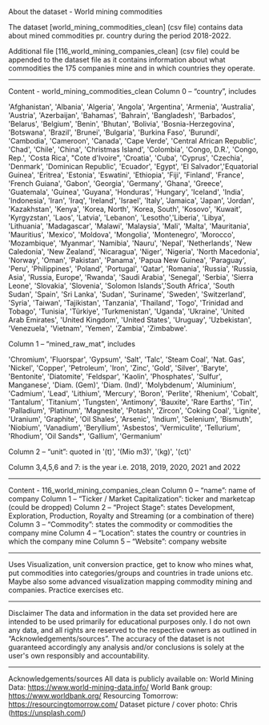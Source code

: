 About the dataset - World mining commodities

The dataset [world_mining_commodities_clean] (csv file) contains data about mined commodities pr. country during the period 2018-2022. 

Additional file [116_world_mining_companies_clean] (csv file) could be appended to the dataset file as it contains information about what commodities the 175 companies mine and in which countries they operate.


**************************************************************

Content - world_mining_commodities_clean
Column 0 – “country”, includes

'Afghanistan', 'Albania', 'Algeria', 'Angola', 'Argentina', 'Armenia', 'Australia', 'Austria', 'Azerbaijan', 'Bahamas', 'Bahrain', 'Bangladesh', 'Barbados', 'Belarus', 'Belgium', 'Benin', 'Bhutan', 'Bolivia', 'Bosnia-Herzegovina', 'Botswana', 'Brazil', 'Brunei', 'Bulgaria', 'Burkina Faso', 'Burundi', 'Cambodia', 'Cameroon', 'Canada', 'Cape Verde', 'Central African Republic', 'Chad', 'Chile', 'China', 'Christmas Island', 'Colombia', 'Congo, D.R.', 'Congo, Rep.', 'Costa Rica', "Cote d'Ivoire", 'Croatia', 'Cuba', 'Cyprus', 'Czechia', 'Denmark', 'Dominican Republic', 'Ecuador', 'Egypt', 'El Salvador','Equatorial Guinea', 'Eritrea', 'Estonia', 'Eswatini', 'Ethiopia', 'Fiji', 'Finland', 'France', 'French Guiana', 'Gabon', 'Georgia', 'Germany', 'Ghana', 'Greece', 'Guatemala', 'Guinea', 'Guyana', 'Honduras', 'Hungary', 'Iceland', 'India', 'Indonesia', 'Iran', 'Iraq', 'Ireland', 'Israel', 'Italy', 'Jamaica', 'Japan', 'Jordan', 'Kazakhstan', 'Kenya', 'Korea, North', 'Korea, South', 'Kosovo', 'Kuwait', 'Kyrgyzstan', 'Laos', 'Latvia', 'Lebanon', 'Lesotho','Liberia', 'Libya', 'Lithuania', 'Madagascar', 'Malawi', 'Malaysia', 'Mali', 'Malta', 'Mauritania', 'Mauritius', 'Mexico', 'Moldova', 'Mongolia', 'Montenegro', 'Morocco', 'Mozambique', 'Myanmar', 'Namibia', 'Nauru', 'Nepal', 'Netherlands', 'New Caledonia', 'New Zealand', 'Nicaragua', 'Niger', 'Nigeria', 'North Macedonia', 'Norway', 'Oman', 'Pakistan', 'Panama', 'Papua New Guinea', 'Paraguay', 'Peru', 'Philippines', 'Poland', 'Portugal', 'Qatar', 'Romania', 'Russia', 'Russia, Asia', 'Russia, Europe', 'Rwanda', 'Saudi Arabia', 'Senegal', 'Serbia', 'Sierra Leone', 'Slovakia', 'Slovenia', 'Solomon Islands','South Africa', 'South Sudan', 'Spain', 'Sri Lanka', 'Sudan', 'Suriname', 'Sweden', 'Switzerland', 'Syria', 'Taiwan', 'Tajikistan', 'Tanzania', 'Thailand', 'Togo', 'Trinidad and Tobago', 'Tunisia', 'Türkiye', 'Turkmenistan', 'Uganda', 'Ukraine', 'United Arab Emirates', 'United Kingdom', 'United States', 'Uruguay', 'Uzbekistan', 'Venezuela', 'Vietnam', 'Yemen', 'Zambia', 'Zimbabwe'.

Column 1 – “mined_raw_mat”, includes

'Chromium', 'Fluorspar', 'Gypsum', 'Salt', 'Talc', 'Steam Coal', 'Nat. Gas', 'Nickel', 'Copper', 'Petroleum', 'Iron', 'Zinc', 'Gold', 'Silver', 'Baryte', 'Bentonite', 'Diatomite', 'Feldspar', 'Kaolin', 'Phosphates', 'Sulfur', Manganese', 'Diam. (Gem)', 'Diam. (Ind)', 'Molybdenum', 'Aluminium', 'Cadmium', 'Lead', 'Lithium', 'Mercury', 'Boron', 'Perlite', 'Rhenium', 'Cobalt', 'Tantalum', 'Titanium', 'Tungsten', 'Antimony', 'Bauxite', 'Rare Earths', 'Tin', 'Palladium', 'Platinum', 'Magnesite', 'Potash', 'Zircon', 'Coking Coal', 'Lignite', 'Uranium',  'Graphite', 'Oil Shales', 'Arsenic', 'Indium', 'Selenium',  'Bismuth', 'Niobium', 'Vanadium', 'Beryllium', 'Asbestos',  'Vermiculite', 'Tellurium', 'Rhodium', 'Oil Sands*', 'Gallium',  'Germanium'

Column 2 – “unit”: quoted in '(t)', '(Mio m3)', '(kg)', '(ct)'

Column 3,4,5,6 and 7: is the year i.e. 2018, 2019, 2020, 2021 and 2022

**************************************************************

Content - 116_world_mining_companies_clean
Column 0 – “name”: name of company
Column 1 – “Ticker / Market Capitalization”: ticker and marketcap (could be dropped)
Column 2 – “Project Stage”: states Development, Exploration, Production, Royalty and Streaming (or a combination of there)
Column 3 – “Commodity”: states the commodity or commodities the company mine
Column 4 – “Location”: states the country or countries in which the company mine
Column 5 – “Website”: company website

**************************************************************

Uses
Visualization, unit conversion practice, get to know who mines what, put commodities into categories/groups and countries in trade unions etc. 
Maybe also some advanced visualization mapping commodity mining and companies.
Practice exercises etc.
________________________________________
Disclaimer
The data and information in the data set provided here are intended to be used primarily for educational purposes only. I do not own any data, and all rights are reserved to the respective owners as outlined in “Acknowledgements/sources”. The accuracy of the dataset is not guaranteed accordingly any analysis and/or conclusions is solely at the user's own responsibly and accountability.
________________________________________
Acknowledgements/sources
All data is publicly available on:
World Mining Data: https://www.world-mining-data.info/ 
World Bank group: https://www.worldbank.org/ 
Resourcing Tomorrow: https://resourcingtomorrow.com/ 
Dataset picture / cover photo: Chris (https://unsplash.com/)
